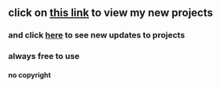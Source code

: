 ## click on [this link](https://github.com/JesseHoekema/test/pulls?q=is%3Apr+is%3Aopen+label%3A%22New+Project%22) to view my new projects
### and click [here](https://github.com/JesseHoekema/test/issues) to see new updates to projects 
### always free to use
#### no copyright
